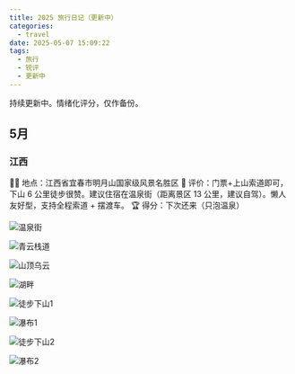 ```yaml
---
title: 2025 旅行日记（更新中）
categories:
  - travel
date: 2025-05-07 15:09:22
tags:
  - 旅行
  - 锐评
  - 更新中
---
```

持续更新中。情绪化评分，仅作备份。

## 5月

### 江西

🫵🏻 地点：江西省宜春市明月山国家级风景名胜区
🤡 评价：门票+上山索道即可，下山 6 公里徒步很赞。建议住宿在温泉街（距离景区 13 公里，建议自驾）。懒人友好型，支持全程索道 + 摆渡车。
🏆 得分：下次还来（只泡温泉）

<!-- more -->

![温泉街](https://s2.loli.net/2025/05/07/SvOnjRZxBWmryT4.jpg)

![青云栈道](https://s2.loli.net/2025/05/07/9i5HJhRX1U8TZxV.jpg)

![山顶乌云](https://s2.loli.net/2025/05/07/3Xk7TuLUQVqEzrH.jpg)

![湖畔](https://s2.loli.net/2025/05/07/O5bLV1ig2R3xHXo.jpg)

![徒步下山1](https://s2.loli.net/2025/05/07/XODlSoa72cGQNbi.jpg)

![瀑布1](https://s2.loli.net/2025/05/07/lNHv8iF5xMZEJbD.jpg)

![徒步下山2](https://s2.loli.net/2025/05/07/kvJXloqSKVCBy47.jpg)

![瀑布2](https://s2.loli.net/2025/05/07/Ms87UV4ZuIa6BrK.jpg)
